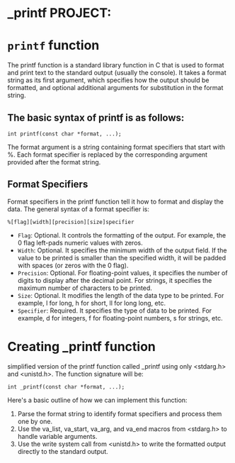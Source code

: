 # _printf PROJECT:

# `printf` function
The printf function is a standard library function in C that is used to format and print text to the standard output (usually the console). 
It takes a format string as its first argument, which specifies how the output should be formatted, and optional additional arguments for substitution in the format string.

## The basic syntax of printf is as follows:
```int printf(const char *format, ...);```

The format argument is a string containing format specifiers that start with %. Each format specifier is replaced by the corresponding argument provided after the format string.

## Format Specifiers
Format specifiers in the printf function tell it how to format and display the data. The general syntax of a format specifier is:

`%[flag][width][precision][size]specifier`

- `Flag`: Optional. It controls the formatting of the output. For example, the 0 flag left-pads numeric values with zeros.
- `Width`: Optional. It specifies the minimum width of the output field. If the value to be printed is smaller than the specified width, it will be padded with spaces (or zeros with the 0 flag).
- `Precision`: Optional. For floating-point values, it specifies the number of digits to display after the decimal point. For strings, it specifies the maximum number of characters to be printed.
- `Size`: Optional. It modifies the length of the data type to be printed. For example, l for long, h for short, ll for long long, etc.
- `Specifier`: Required. It specifies the type of data to be printed. For example, d for integers, f for floating-point numbers, s for strings, etc.

# Creating _printf function
simplified version of the printf function called _printf using only <stdarg.h> and <unistd.h>. The function signature will be:

```int _printf(const char *format, ...);```

Here's a basic outline of how we can implement this function:

1. Parse the format string to identify format specifiers and process them one by one.
2. Use the va_list, va_start, va_arg, and va_end macros from <stdarg.h> to handle variable arguments.
3. Use the write system call from <unistd.h> to write the formatted output directly to the standard output.

